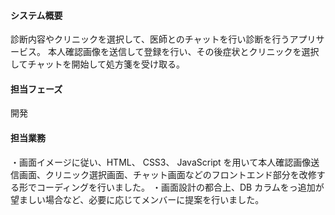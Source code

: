 #### システム概要

診断内容やクリニックを選択して、医師とのチャットを行い診断を行うアプリサービス。
本人確認画像を送信して登録を行い、その後症状とクリニックを選択してチャットを開始して処方箋を受け取る。

#### 担当フェーズ

開発

#### 担当業務

・画面イメージに従い、HTML、 CSS3、 JavaScript を用いて本人確認画像送信画面、クリニック選択画面、チャット画面などのフロントエンド部分を改修する形でコーディングを行いました。
・画面設計の都合上、DB カラムをっ追加が望ましい場合など、必要に応じてメンバーに提案を行いました。
